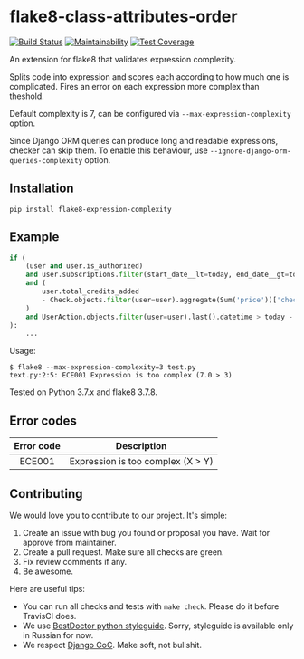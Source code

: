 # flake8-class-attributes-order


[![Build Status](https://travis-ci.org/best-doctor/flake8-expression-complexity.svg?branch=master)](https://travis-ci.org/best-doctor/flake8-expression-complexity)
[![Maintainability](https://api.codeclimate.com/v1/badges/f85c1fd2ad4af63d93b6/maintainability)](https://codeclimate.com/github/best-doctor/flake8-expression-complexity/maintainability)
[![Test Coverage](https://api.codeclimate.com/v1/badges/f85c1fd2ad4af63d93b6/test_coverage)](https://codeclimate.com/github/best-doctor/flake8-expression-complexity/test_coverage)


An extension for flake8 that validates expression complexity.

Splits code into expression and scores each according to how much one is complicated.
Fires an error on each expression more complex than theshold.

Default complexity is 7, can be configured via `--max-expression-complexity` option.

Since Django ORM queries can produce long and readable expressions,
checker can skip them. To enable this behaviour,
use `--ignore-django-orm-queries-complexity` option.



## Installation

    pip install flake8-expression-complexity


## Example

```python
if (
    (user and user.is_authorized)
    and user.subscriptions.filter(start_date__lt=today, end_date__gt=today).exists()
    and (
        user.total_credits_added
        - Check.objects.filter(user=user).aggregate(Sum('price'))['check__sum']
    )
    and UserAction.objects.filter(user=user).last().datetime > today - datetime.timedelta(days=10)
):
    ...

```
Usage:

```terminal
$ flake8 --max-expression-complexity=3 test.py
text.py:2:5: ECE001 Expression is too complex (7.0 > 3)
```

Tested on Python 3.7.x and flake8 3.7.8.


## Error codes

| Error code |                     Description   |
|:----------:|:---------------------------------:|
|   ECE001   | Expression is too complex (X > Y) |


## Contributing

We would love you to contribute to our project. It's simple:

1. Create an issue with bug you found or proposal you have. Wait for approve from maintainer.
2. Create a pull request. Make sure all checks are green.
3. Fix review comments if any.
4. Be awesome.

Here are useful tips:

- You can run all checks and tests with `make check`. Please do it before TravisCI does.
- We use [BestDoctor python styleguide](https://github.com/best-doctor/guides/blob/master/guides/python_styleguide.md). Sorry, styleguide is available only in Russian for now.
- We respect [Django CoC](https://www.djangoproject.com/conduct/). Make soft, not bullshit.
